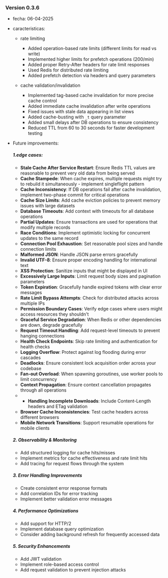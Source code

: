 


### Version 0.3.6
- fecha: 06-04-2025
- caracteristicas:
	- rate limiting
		- Added operation-based rate limits (different limits for read vs write)
		- Implemented higher limits for prefetch operations (200/min)
		- Added proper Retry-After headers for rate limit responses
		- Used Redis for distributed rate limiting
		- Added prefetch detection via headers and query parameters

	- cache validation/invalidation
		- Implemented tag-based cache invalidation for more precise cache control
		- Added immediate cache invalidation after write operations
		- Fixed issues with stale data appearing in list views
		- Added cache-busting with `_t` query parameter
		- Added small delays after DB operations to ensure consistency
		- Reduced TTL from 60 to 30 seconds for faster development testing


- Future improvements:
	##### 1.edge cases:
	- **Stale Cache After Service Restart**: Ensure Redis TTL values are reasonable to prevent very old data from being served
	- **Cache Stampede**: When cache expires, multiple requests might try to rebuild it simultaneously - implement singleflight pattern
	- **Cache Inconsistency**: If DB operations fail after cache invalidation, implement two-phase commit for critical operations
	- **Cache Size Limits**: Add cache eviction policies to prevent memory issues with large datasets
	- **Database Timeouts**: Add context with timeouts for all database operations
	- **Partial Updates**: Ensure transactions are used for operations that modify multiple records
	- **Race Conditions**: Implement optimistic locking for concurrent updates to the same record
	- **Connection Pool Exhaustion**: Set reasonable pool sizes and handle connection limits
	- **Malformed JSON**: Handle JSON parse errors gracefully
	- **Invalid UTF-8**: Ensure proper encoding handling for international text
	- **XSS Protection**: Sanitize inputs that might be displayed in UI
	- **Excessively Large Inputs**: Limit request body sizes and pagination parameters
	- **Token Expiration**: Gracefully handle expired tokens with clear error messages
	- **Rate Limit Bypass Attempts**: Check for distributed attacks across multiple IPs
	- **Permission Boundary Cases**: Verify edge cases where users might access resources they shouldn't
	- **Graceful Service Degradation**: When Redis or other dependencies are down, degrade gracefully
	- **Request Timeout Handling**: Add request-level timeouts to prevent hanging connections
	- **Health Check Endpoints**: Skip rate limiting and authentication for health checks
	- **Logging Overflow**: Protect against log flooding during error cascades
	- **Deadlocks**: Ensure consistent lock acquisition order across your codebase
	- **Fan-out Overload**: When spawning goroutines, use worker pools to limit concurrency
	- **Context Propagation**: Ensure context cancellation propagates through all operations
	- - **Handling Incomplete Downloads**: Include Content-Length headers and ETag validation
	- **Browser Cache Inconsistencies**: Test cache headers across different browsers
	- **Mobile Network Transitions**: Support resumable operations for mobile clients

	##### 2. Observability & Monitoring
	- Add structured logging for cache hits/misses
	- Implement metrics for cache effectiveness and rate limit hits
	- Add tracing for request flows through the system
	
	##### 3. Error Handling Improvements
	- Create consistent error response formats
	- Add correlation IDs for error tracking
	- Implement better validation error messages
	
	##### 4. Performance Optimizations
	- Add support for HTTP/2
	- Implement database query optimization
	- Consider adding background refresh for frequently accessed data
	
	##### 5. Security Enhancements
	- Add JWT validation
	- Implement role-based access control
	- Add request validation to prevent injection attacks

